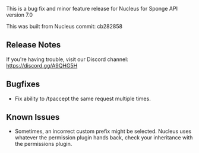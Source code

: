 This is a bug fix and minor feature release for Nucleus for Sponge API version 7.0 

This was built from Nucleus commit: cb282858

## Release Notes

If you're having trouble, visit our Discord channel: https://discord.gg/A9QHG5H

## Bugfixes

* Fix ability to /tpaccept the same request multiple times.

## Known Issues

* Sometimes, an incorrect custom prefix might be selected. Nucleus uses whatever the permission plugin hands back, check your inheritance with the permissions plugin.

